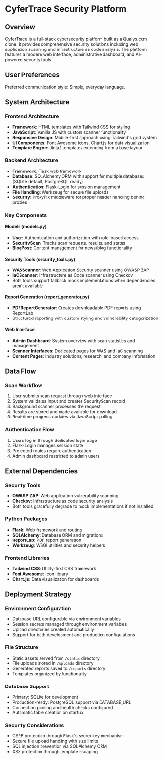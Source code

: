 # CyferTrace Security Platform

## Overview
CyferTrace is a full-stack cybersecurity platform built as a Qualys.com clone. It provides comprehensive security solutions including web application scanning and infrastructure as code analysis. The platform features a modern web interface, administrative dashboard, and AI-powered security tools.

## User Preferences
Preferred communication style: Simple, everyday language.

## System Architecture

### Frontend Architecture
- **Framework**: HTML templates with Tailwind CSS for styling
- **JavaScript**: Vanilla JS with custom scanner functionality
- **Responsive Design**: Mobile-first approach using Tailwind's grid system
- **UI Components**: Font Awesome icons, Chart.js for data visualization
- **Template Engine**: Jinja2 templates extending from a base layout

### Backend Architecture
- **Framework**: Flask web framework
- **Database**: SQLAlchemy ORM with support for multiple databases (SQLite default, PostgreSQL ready)
- **Authentication**: Flask-Login for session management
- **File Handling**: Werkzeug for secure file uploads
- **Security**: ProxyFix middleware for proper header handling behind proxies

### Key Components

#### Models (models.py)
- **User**: Authentication and authorization with role-based access
- **SecurityScan**: Tracks scan requests, results, and status
- **BlogPost**: Content management for news/blog functionality

#### Security Tools (security_tools.py)
- **WASScanner**: Web Application Security scanner using OWASP ZAP
- **IaCScanner**: Infrastructure as Code scanner using Checkov
- Both tools support fallback mock implementations when dependencies aren't available

#### Report Generation (report_generator.py)
- **PDFReportGenerator**: Creates downloadable PDF reports using ReportLab
- Structured reporting with custom styling and vulnerability categorization

#### Web Interface
- **Admin Dashboard**: System overview with scan statistics and management
- **Scanner Interfaces**: Dedicated pages for WAS and IaC scanning
- **Content Pages**: Industry solutions, research, and company information

## Data Flow

### Scan Workflow
1. User submits scan request through web interface
2. System validates input and creates SecurityScan record
3. Background scanner processes the request
4. Results are stored and made available for download
5. Real-time progress updates via JavaScript polling

### Authentication Flow
1. Users log in through dedicated login page
2. Flask-Login manages session state
3. Protected routes require authentication
4. Admin dashboard restricted to admin users

## External Dependencies

### Security Tools
- **OWASP ZAP**: Web application vulnerability scanning
- **Checkov**: Infrastructure as code security analysis
- Both tools gracefully degrade to mock implementations if not installed

### Python Packages
- **Flask**: Web framework and routing
- **SQLAlchemy**: Database ORM and migrations
- **ReportLab**: PDF report generation
- **Werkzeug**: WSGI utilities and security helpers

### Frontend Libraries
- **Tailwind CSS**: Utility-first CSS framework
- **Font Awesome**: Icon library
- **Chart.js**: Data visualization for dashboards

## Deployment Strategy

### Environment Configuration
- Database URL configurable via environment variables
- Session secrets managed through environment variables
- Upload directories created automatically
- Support for both development and production configurations

### File Structure
- Static assets served from `/static` directory
- File uploads stored in `/uploads` directory
- Generated reports saved to `/reports` directory
- Templates organized by functionality

### Database Support
- Primary: SQLite for development
- Production-ready: PostgreSQL support via DATABASE_URL
- Connection pooling and health checks configured
- Automatic table creation on startup

### Security Considerations
- CSRF protection through Flask's secret key mechanism
- Secure file upload handling with size limits
- SQL injection prevention via SQLAlchemy ORM
- XSS protection through template escaping